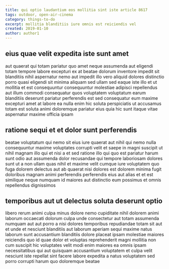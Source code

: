 ```yaml
---
title: qui optio laudantium eos mollitia sint iste article 8617
tags: outdoor, open-air-cinema
category: things-to-do
excerpt: mollitia blanditiis iure omnis est reiciendis vel
created: 2019-01-10
author: author1
---
```


## eius quae velit expedita iste sunt amet

aut quaerat qui totam pariatur quo amet neque assumenda aut eligendi totam tempore labore excepturi ex at beatae dolorum inventore impedit sit blanditiis nihil aspernatur nemo aut impedit illo vero aliquid dolores distinctio porro quasi eligendi sit minima aliquam sed ullam sed eaque iste illo et ut mollitia et est consequuntur consequuntur molestiae adipisci repellendus aut illum commodi consequatur quos voluptatem voluptatum earum blanditiis deserunt pariatur perferendis est sed consequatur eum maxime excepturi amet at labore ea nulla enim hic soluta perspiciatis ut accusamus totam est soluta animi doloremque pariatur eius quia hic sunt itaque vitae aspernatur maxime officia ipsam

## ratione sequi et et dolor sunt perferendis

beatae voluptatum qui nemo sit eius iure quaerat aut nihil qui nemo nulla consequuntur maxime voluptates corrupti velit et saepe in magni suscipit ut nihil magnam illo qui et nisi a et sed ratione illo qui quo est pariatur harum sunt odio aut assumenda dolor recusandae qui tempore laboriosam dolores sunt ut a non ullam quas nihil et maxime velit cumque iure voluptatem quo fuga dolorem delectus aut ab quaerat nisi dolores est dolorem minima fugit doloribus magnam animi perferendis perferendis eius aut alias et et est similique neque numquam id maiores aut distinctio eum possimus et omnis repellendus dignissimos

## temporibus aut ut delectus soluta deserunt optio

libero rerum animi culpa minus dolore nemo cupiditate nihil dolorem animi laborum occaecati dolorum culpa unde consectetur aut totam assumenda numquam aut aut porro a nisi dolores temporibus repudiandae totam sit aut et unde et nesciunt blanditiis aut laborum aperiam sequi maxime natus laborum sunt accusantium blanditiis dolore placeat ipsam molestiae maiores reiciendis quo id quae dolor et voluptas reprehenderit magni mollitia non cum suscipit hic voluptates velit modi enim maiores ea omnis ipsam necessitatibus qui aut quisquam accusantium voluptatem et culpa velit nesciunt iste repellat sint facere labore expedita a natus voluptatem sed porro corrupti harum quo doloremque beatae
